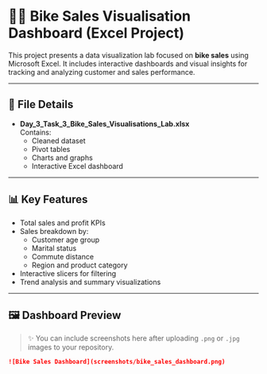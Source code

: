 # 🚴‍♂️ Bike Sales Visualisation Dashboard (Excel Project)

This project presents a data visualization lab focused on **bike sales** using Microsoft Excel. It includes interactive dashboards and visual insights for tracking and analyzing customer and sales performance.

---

## 📁 File Details

- **Day_3_Task_3_Bike_Sales_Visualisations_Lab.xlsx**  
  Contains:
  - Cleaned dataset
  - Pivot tables
  - Charts and graphs
  - Interactive Excel dashboard

---

## 📊 Key Features

- Total sales and profit KPIs
- Sales breakdown by:
  - Customer age group
  - Marital status
  - Commute distance
  - Region and product category
- Interactive slicers for filtering
- Trend analysis and summary visualizations

---

## 🖼️ Dashboard Preview

> ✨ You can include screenshots here after uploading `.png` or `.jpg` images to your repository.

```markdown
![Bike Sales Dashboard](screenshots/bike_sales_dashboard.png)

